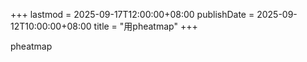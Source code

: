 +++
lastmod = 2025-09-17T12:00:00+08:00
publishDate = 2025-09-12T10:00:00+08:00
title = "用pheatmap"
+++

pheatmap
